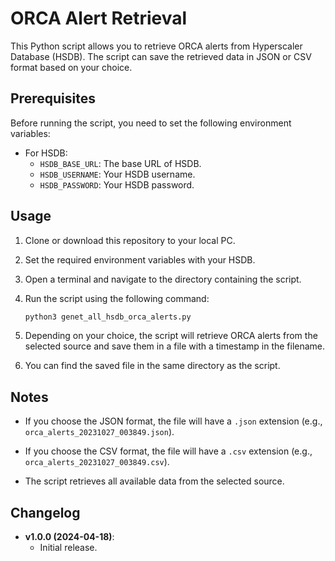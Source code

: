 # ORCA Alert Retrieval

This Python script allows you to retrieve ORCA alerts from Hyperscaler Database (HSDB). The script can save the retrieved data in JSON or CSV format based on your choice.

## Prerequisites

Before running the script, you need to set the following environment variables:

- For HSDB:
  - `HSDB_BASE_URL`: The base URL of HSDB.
  - `HSDB_USERNAME`: Your HSDB username.
  - `HSDB_PASSWORD`: Your HSDB password.

## Usage

1. Clone or download this repository to your local PC.

2. Set the required environment variables with your HSDB.

3. Open a terminal and navigate to the directory containing the script.

4. Run the script using the following command:

    ```bash
    python3 genet_all_hsdb_orca_alerts.py
    ```

5. Depending on your choice, the script will retrieve ORCA alerts from the selected source and save them in a file with a timestamp in the filename.

6. You can find the saved file in the same directory as the script.

## Notes

- If you choose the JSON format, the file will have a `.json` extension (e.g., `orca_alerts_20231027_003849.json`).

- If you choose the CSV format, the file will have a `.csv` extension (e.g., `orca_alerts_20231027_003849.csv`).

- The script retrieves all available data from the selected source.

## Changelog

- **v1.0.0 (2024-04-18)**:
  - Initial release.
